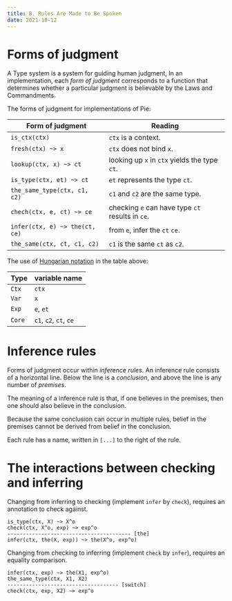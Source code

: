 ```yaml
---
title: B. Rules Are Made to Be Spoken
date: 2021-10-12
---
```


# Forms of judgment

A Type system is a system for guiding human judgment,
In an implementation, each *form of judgment*
corresponds to a function that determines
whether a particular judgment is believable
by the Laws and Commandments.

The forms of judgment for implementations of Pie:

| Form of judgment               | Reading                                          |
|--------------------------------|--------------------------------------------------|
| `is_ctx(ctx)`                  | `ctx` is a context.                              |
| `fresh(ctx) ~> x`              | `ctx` does not bind `x`.                         |
| `lookup(ctx, x) ~> ct`         | looking up `x` in `ctx` yields the type `ct`.    |
| `is_type(ctx, et) ~> ct`       | `et` represents the type `ct`.                   |
| `the_same_type(ctx, c1, c2)`   | `c1` and `c2` are the same type.                 |
| `chech(ctx, e, ct) ~> ce`      | checking `e` can have type `ct` results in `ce`. |
| `infer(ctx, e) ~> the(ct, ce)` | from `e`, infer the `ct` `ce`.                   |
| `the_same(ctx, ct, c1, c2)`    | `c1` is the same `ct` as `c2`.                   |

The use of [Hungarian notation][] in the table above:

| Type   | variable name          |
|--------|------------------------|
| `Ctx`  | `ctx`                  |
| `Var`  | `x`                    |
| `Exp`  | `e`, `et`              |
| `Core` | `c1`, `c2`, `ct`, `ce` |

[Hungarian notation]: https://en.wikipedia.org/wiki/Hungarian_notation

# Inference rules

Forms of judgment occur within *inference rules*.
An inference rule consists of a horizontal line.
Below the line is a *conclusion*, and above the line
is any number of *premises*.

The meaning of a inference rule is that,
if one believes in the premises,
then one should also believe in the conclusion.

Because the same conclusion can occur in multiple rules,
belief in the premises cannot be derived from belief in the conclusion.

Each rule has a name, written in `[...]` to the right of the rule.

# The interactions between checking and inferring

Changing from inferring to checking (implement `infer` by `check`),
requires an annotation to check against.

```
is_type(ctx, X) ~> X^o
check(ctx, X^o, exp) ~> exp^o
---------------------------------------- [the]
infer(ctx, the(X, exp)) ~> the(X^o, exp^o)
```

Changing from checking to inferring (implement `check` by `infer`),
requires an equality comparison.

```
infer(ctx, exp) ~> the(X1, exp^o)
the_same_type(ctx, X1, X2)
------------------------------------ [switch]
check(ctx, exp, X2) ~> exp^o
```
